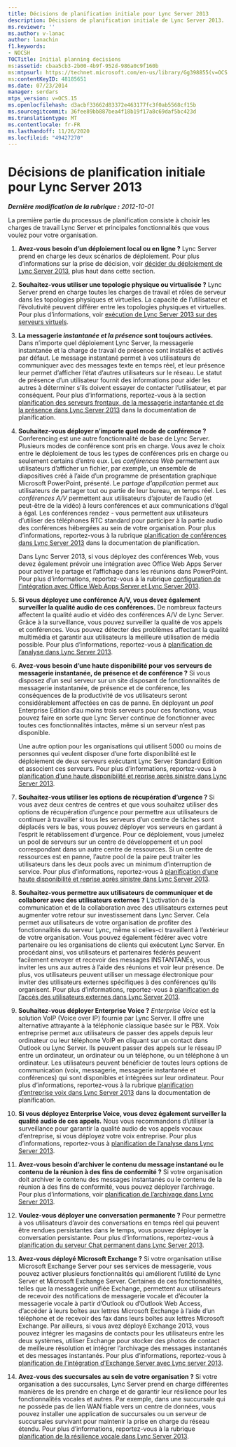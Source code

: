 ```yaml
---
title: Décisions de planification initiale pour Lync Server 2013
description: Décisions de planification initiale de Lync Server 2013.
ms.reviewer: ''
ms.author: v-lanac
author: lanachin
f1.keywords:
- NOCSH
TOCTitle: Initial planning decisions
ms:assetid: cbaa5cb3-2b00-4b9f-952d-986a0c9f160b
ms:mtpsurl: https://technet.microsoft.com/en-us/library/Gg398855(v=OCS.15)
ms:contentKeyID: 48185651
ms.date: 07/23/2014
manager: serdars
mtps_version: v=OCS.15
ms.openlocfilehash: d3acbf33662d83372e463177fc3f0ab5568cf15b
ms.sourcegitcommit: 36fee89bb887bea4f18b19f17a8c69daf5bc423d
ms.translationtype: MT
ms.contentlocale: fr-FR
ms.lasthandoff: 11/26/2020
ms.locfileid: "49427270"
---
```

# <a name="initial-planning-decisions-for-lync-server-2013"></a>Décisions de planification initiale pour Lync Server 2013

<div data-xmlns="http://www.w3.org/1999/xhtml">

<div class="topic" data-xmlns="http://www.w3.org/1999/xhtml" data-msxsl="urn:schemas-microsoft-com:xslt" data-cs="https://msdn.microsoft.com/">

<div data-asp="https://msdn2.microsoft.com/asp">



</div>

<div id="mainSection">

<div id="mainBody">

<span> </span>

_**Dernière modification de la rubrique :** 2012-10-01_

La première partie du processus de planification consiste à choisir les charges de travail Lync Server et principales fonctionnalités que vous voulez pour votre organisation.

1.  **Avez-vous besoin d’un déploiement local ou en ligne ?**   Lync Server prend en charge les deux scénarios de déploiement. Pour plus d’informations sur la prise de décision, voir [décider du déploiement de Lync Server 2013](lync-server-2013-deciding-how-to-deploy-microsoft-lync.md), plus haut dans cette section.

2.  **Souhaitez-vous utiliser une topologie physique ou virtualisée ?**   Lync Server prend en charge toutes les charges de travail et rôles de serveur dans les topologies physiques et virtuelles. La capacité de l’utilisateur et l’évolutivité peuvent différer entre les topologies physiques et virtuelles. Pour plus d’informations, voir [exécution de Lync Server 2013 sur des serveurs virtuels](lync-server-2013-running-lync-server-on-virtual-servers.md).

3.  **La messagerie *instantanée et la* *présence* sont toujours activées.**   Dans n’importe quel déploiement Lync Server, la messagerie instantanée et la charge de travail de présence sont installés et activés par défaut. Le message instantané permet à vos utilisateurs de communiquer avec des messages texte en temps réel, et leur présence leur permet d’afficher l’état d’autres utilisateurs sur le réseau. Le statut de présence d’un utilisateur fournit des informations pour aider les autres à déterminer s’ils doivent essayer de contacter l’utilisateur, et par conséquent. Pour plus d’informations, reportez-vous à la section [planification des serveurs frontaux, de la messagerie instantanée et de la présence dans Lync Server 2013](lync-server-2013-planning-for-front-end-servers-instant-messaging-and-presence.md) dans la documentation de planification.

4.  **Souhaitez-vous déployer n’importe quel mode de conférence ?**   Conferencing est une autre fonctionnalité de base de Lync Server. Plusieurs modes de conférence sont pris en charge. Vous avez le choix entre le déploiement de tous les types de conférences pris en charge ou seulement certains d’entre eux. Les *conférences Web* permettent aux utilisateurs d’afficher un fichier, par exemple, un ensemble de diapositives créé à l’aide d’un programme de présentation graphique Microsoft PowerPoint, présenté. Le *partage d’application* permet aux utilisateurs de partager tout ou partie de leur bureau, en temps réel. Les *conférences A/V* permettent aux utilisateurs d’ajouter de l’audio (et peut-être de la vidéo) à leurs conférences et aux communications d’égal à égal. Les conférences rendez *-* vous permettent aux utilisateurs d’utiliser des téléphones RTC standard pour participer à la partie audio des conférences hébergées au sein de votre organisation. Pour plus d’informations, reportez-vous à la rubrique [planification de conférences dans Lync Server 2013](lync-server-2013-planning-for-conferencing.md) dans la documentation de planification.
    
    Dans Lync Server 2013, si vous déployez des conférences Web, vous devez également prévoir une intégration avec Office Web Apps Server pour activer le partage et l’affichage dans les réunions dans PowerPoint. Pour plus d’informations, reportez-vous à la rubrique [configuration de l’intégration avec Office Web Apps Server et Lync Server 2013](lync-server-2013-enabling-office-web-apps-server-and-lync-server-2013.md).

5.  **Si vous déployez une conférence A/V, vous devez également surveiller la qualité audio de ces conférences.**   De nombreux facteurs affectent la qualité audio et vidéo des conférences A/V de Lync Server. Grâce à la surveillance, vous pouvez surveiller la qualité de vos appels et conférences. Vous pouvez détecter des problèmes affectant la qualité multimédia et garantir aux utilisateurs la meilleure utilisation de média possible. Pour plus d’informations, reportez-vous à [planification de l’analyse dans Lync Server 2013](lync-server-2013-planning-for-monitoring.md).

6.  **Avez-vous besoin d’une haute disponibilité pour vos serveurs de messagerie instantanée, de présence et de conférence ?**   Si vous disposez d’un seul serveur sur un site disposant de fonctionnalités de messagerie instantanée, de présence et de conférence, les conséquences de la productivité de vos utilisateurs seront considérablement affectées en cas de panne. En déployant un *pool* Enterprise Edition d’au moins trois serveurs pour ces fonctions, vous pouvez faire en sorte que Lync Server continue de fonctionner avec toutes ces fonctionnalités intactes, même si un serveur n’est pas disponible.
    
    Une autre option pour les organisations qui utilisent 5000 ou moins de personnes qui veulent disposer d’une forte disponibilité est le déploiement de deux serveurs exécutant Lync Server Standard Edition et associent ces serveurs. Pour plus d’informations, reportez-vous à [planification d’une haute disponibilité et reprise après sinistre dans Lync Server 2013](lync-server-2013-planning-for-high-availability-and-disaster-recovery.md).

7.  **Souhaitez-vous utiliser les options de récupération d’urgence ?**   Si vous avez deux centres de centres et que vous souhaitez utiliser des options de récupération d’urgence pour permettre aux utilisateurs de continuer à travailler si tous les serveurs d’un centre de tâches sont déplacés vers le bas, vous pouvez déployer vos serveurs en gardant à l’esprit le rétablissement d’urgence. Pour ce déploiement, vous jumelez un pool de serveurs sur un centre de développement et un pool correspondant dans un autre centre de ressources. Si un centre de ressources est en panne, l’autre pool de la paire peut traiter les utilisateurs dans les deux pools avec un minimum d’interruption de service. Pour plus d’informations, reportez-vous à [planification d’une haute disponibilité et reprise après sinistre dans Lync Server 2013](lync-server-2013-planning-for-high-availability-and-disaster-recovery.md).

8.  **Souhaitez-vous permettre aux utilisateurs de communiquer et de collaborer avec des utilisateurs externes ?**   L’activation de la communication et de la collaboration avec des utilisateurs externes peut augmenter votre retour sur investissement dans Lync Server. Cela permet aux utilisateurs de votre organisation de profiter des fonctionnalités du serveur Lync, même si celles-ci travaillent à l’extérieur de votre organisation. Vous pouvez également fédérer avec votre partenaire ou les organisations de clients qui exécutent Lync Server. En procédant ainsi, vos utilisateurs et partenaires fédérés peuvent facilement envoyer et recevoir des messages INSTANTANÉs, vous inviter les uns aux autres à l’aide des réunions et voir leur présence. De plus, vos utilisateurs peuvent utiliser un message électronique pour inviter des utilisateurs externes spécifiques à des conférences qu’ils organisent. Pour plus d’informations, reportez-vous à [planification de l’accès des utilisateurs externes dans Lync Server 2013](lync-server-2013-planning-for-external-user-access.md).

9.  **Souhaitez-vous déployer Enterprise Voice ?**    *Enterprise Voice* est la solution VoIP (Voice over IP) fournie par Lync Server. Il offre une alternative attrayante à la téléphonie classique basée sur le PBX. Voix entreprise permet aux utilisateurs de passer des appels depuis leur ordinateur ou leur téléphone VoIP en cliquant sur un contact dans Outlook ou Lync Server. Ils peuvent passer des appels sur le réseau IP entre un ordinateur, un ordinateur ou un téléphone, ou un téléphone à un ordinateur. Les utilisateurs peuvent bénéficier de toutes leurs options de communication (voix, messagerie, messagerie instantanée et conférences) qui sont disponibles et intégrées sur leur ordinateur. Pour plus d’informations, reportez-vous à la rubrique [planification d’entreprise voix dans Lync Server 2013](lync-server-2013-planning-for-enterprise-voice.md) dans la documentation de planification.

10. **Si vous déployez Enterprise Voice, vous devez également surveiller la qualité audio de ces appels.**   Nous vous recommandons d’utiliser la surveillance pour garantir la qualité audio de vos appels vocaux d’entreprise, si vous déployez votre voix entreprise. Pour plus d’informations, reportez-vous à [planification de l’analyse dans Lync Server 2013](lync-server-2013-planning-for-monitoring.md).

11. **Avez-vous besoin d’archiver le contenu du message instantané ou le contenu de la réunion à des fins de conformité ?**   Si votre organisation doit archiver le contenu des messages instantanés ou le contenu de la réunion à des fins de conformité, vous pouvez déployer l’archivage. Pour plus d’informations, voir [planification de l’archivage dans Lync Server 2013](lync-server-2013-planning-for-archiving.md).

12. **Voulez-vous déployer une conversation permanente ?**   Pour permettre à vos utilisateurs d’avoir des conversations en temps réel qui peuvent être rendues persistantes dans le temps, vous pouvez déployer la conversation persistante. Pour plus d’informations, reportez-vous à [planification du serveur Chat permanent dans Lync Server 2013](lync-server-2013-planning-for-persistent-chat-server.md).

13. **Avez-vous déployé Microsoft Exchange ?**   Si votre organisation utilise Microsoft Exchange Server pour ses services de messagerie, vous pouvez activer plusieurs fonctionnalités qui améliorent l’utilité de Lync Server et Microsoft Exchange Server. Certaines de ces fonctionnalités, telles que la messagerie unifiée Exchange, permettent aux utilisateurs de recevoir des notifications de messagerie vocale et d’écouter la messagerie vocale à partir d’Outlook ou d’Outlook Web Access, d’accéder à leurs boîtes aux lettres Microsoft Exchange à l’aide d’un téléphone et de recevoir des fax dans leurs boîtes aux lettres Microsoft Exchange. Par ailleurs, si vous avez déployé Exchange 2013, vous pouvez intégrer les magasins de contacts pour les utilisateurs entre les deux systèmes, utiliser Exchange pour stocker des photos de contact de meilleure résolution et intégrer l’archivage des messages instantanés et des messages instantanés. Pour plus d’informations, reportez-vous à [planification de l’intégration d’Exchange Server avec Lync server 2013](lync-server-2013-planning-for-exchange-server-integration.md).

14. **Avez-vous des succursales au sein de votre organisation ?**   Si votre organisation a des succursales, Lync Server prend en charge différentes manières de les prendre en charge et de garantir leur résilience pour les fonctionnalités vocales et autres. Par exemple, dans une succursale qui ne possède pas de lien WAN fiable vers un centre de données, vous pouvez installer une application de succursales ou un serveur de succursales survivant pour maintenir la prise en charge du réseau étendu. Pour plus d’informations, reportez-vous à la rubrique [planification de la résilience vocale dans Lync Server 2013](lync-server-2013-planning-for-branch-site-voice-resiliency.md).

</div>

<span> </span>

</div>

</div>

</div>

